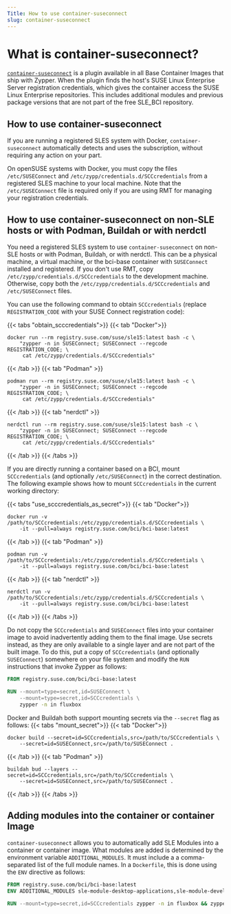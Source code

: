 ```yaml
---
Title: How to use container-suseconnect
slug: container-suseconnect
---
```


# What is container-suseconnect?

[`container-suseconnect`](https://github.com/SUSE/container-suseconnect) is a
plugin available in all Base Container Images that ship with Zypper. When the
plugin finds the host's SUSE Linux Enterprise Server registration credentials,
which gives the container access the SUSE Linux Enterprise repositories. This
includes additional modules and previous package versions that are not part of
the free SLE_BCI repository.

## How to use container-suseconnect

If you are running a registered SLES system with Docker, `container-suseconnect`
automatically detects and uses the subscription, without requiring any action on
your part.

On openSUSE systems with Docker, you must copy the files `/etc/SUSEConnect` and
`/etc/zypp/credentials.d/SCCcredentials` from a registered SLES machine to your
local machine. Note that the `/etc/SUSEConnect` file is required only if you are
using RMT for managing your registration credentials.

## How to use container-suseconnect on non-SLE hosts or with Podman, Buildah or with nerdctl

You need a registered SLES system to use `container-suseconnect` on non-SLE
hosts or with Podman, Buildah, or with nerdctl. This can be a physical machine,
a virtual machine, or the bci-base container with `SUSEConnect` installed and
registered. If you don't use RMT, copy `/etc/zypp/credentials.d/SCCcredentials`
to the development machine. Otherwise, copy both the
`/etc/zypp/credentials.d/SCCcredentials` and `/etc/SUSEConnect` files.

You can use the following command to obtain `SCCcredentials` (replace
`REGISTRATION_CODE` with your SUSE Connect registration code):

{{< tabs "obtain_scccredentials">}}
{{< tab "Docker">}}
```Shell
docker run --rm registry.suse.com/suse/sle15:latest bash -c \
    "zypper -n in SUSEConnect; SUSEConnect --regcode REGISTRATION_CODE; \
     cat /etc/zypp/credentials.d/SCCcredentials"
```
{{< /tab >}}
{{< tab "Podman" >}}
```Shell
podman run --rm registry.suse.com/suse/sle15:latest bash -c \
    "zypper -n in SUSEConnect; SUSEConnect --regcode REGISTRATION_CODE; \
     cat /etc/zypp/credentials.d/SCCcredentials"
```
{{< /tab >}}
{{< tab "nerdctl" >}}
```Shell
nerdctl run --rm registry.suse.com/suse/sle15:latest bash -c \
    "zypper -n in SUSEConnect; SUSEConnect --regcode REGISTRATION_CODE; \
     cat /etc/zypp/credentials.d/SCCcredentials"
```
{{< /tab >}}
{{< /tabs >}}

If you are directly running a container based on a BCI, mount `SCCcredentials`
(and optionally `/etc/SUSEConnect`) in the correct destination. The following
example shows how to mount `SCCcredentials` in the current working directory:

{{< tabs "use_scccredentials_as_secret">}}
{{< tab "Docker">}}
```Shell
docker run -v /path/to/SCCcredentials:/etc/zypp/credentials.d/SCCcredentials \
    -it --pull=always registry.suse.com/bci/bci-base:latest
```
{{< /tab >}}
{{< tab "Podman" >}}
```Shell
podman run -v /path/to/SCCcredentials:/etc/zypp/credentials.d/SCCcredentials \
    -it --pull=always registry.suse.com/bci/bci-base:latest
```
{{< /tab >}}
{{< tab "nerdctl" >}}
```Shell
nerdctl run -v /path/to/SCCcredentials:/etc/zypp/credentials.d/SCCcredentials \
    -it --pull=always registry.suse.com/bci/bci-base:latest
```
{{< /tab >}}
{{< /tabs >}}

Do not copy the `SCCcredentials` and `SUSEConnect` files into your container
image to avoid inadvertently adding them to the final image. Use secrets instead,
as they are only available to a single layer and are not part of the built
image. To do this, put a copy of `SCCcredentials`  (and optionally `SUSEConnect`)
somewhere on your file system and modify the `RUN` instructions that invoke
Zypper as follows:

```Dockerfile
FROM registry.suse.com/bci/bci-base:latest

RUN --mount=type=secret,id=SUSEConnect \
    --mount=type=secret,id=SCCcredentials \
	zypper -n in fluxbox
```

Docker and Buildah both support mounting secrets via the `--secret` flag as
follows:
{{< tabs "mount_secret">}}
{{< tab "Docker">}}
```Shell
docker build --secret=id=SCCcredentials,src=/path/to/SCCcredentials \
    --secret=id=SUSEConnect,src=/path/to/SUSEConnect .
```
{{< /tab >}}
{{< tab "Podman" >}}
```Shell
buildah bud --layers --secret=id=SCCcredentials,src=/path/to/SCCcredentials \
    --secret=id=SUSEConnect,src=/path/to/SUSEConnect .
```
{{< /tab >}}
{{< /tabs >}}


## Adding modules into the container or container Image

`container-suseconnect` allows you to automatically add SLE Modules into a
container or container image. What modules are added is determined by the
environment variable `ADDITIONAL_MODULES`. It must include a a comma-separated
list of the full module names. In a `Dockerfile`, this is done using the
`ENV` directive as follows:

```Dockerfile
FROM registry.suse.com/bci/bci-base:latest
ENV ADDITIONAL_MODULES sle-module-desktop-applications,sle-module-development-tools

RUN --mount=type=secret,id=SCCcredentials zypper -n in fluxbox && zypper -n clean
```
